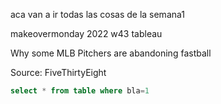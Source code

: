 aca van a ir todas las cosas de la semana1

makeovermonday 2022 w43
tableau

Why some MLB Pitchers are abandoning fastball

Source: FiveThirtyEight

```sql
select * from table where bla=1
```
